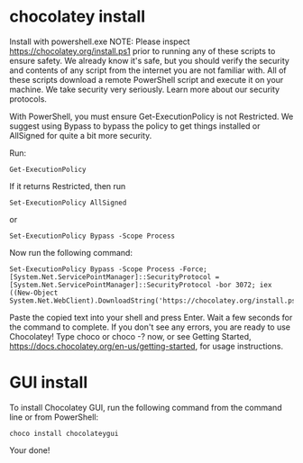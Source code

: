 # chocolatey install

Install with powershell.exe
NOTE: Please inspect https://chocolatey.org/install.ps1 prior to running any of these scripts to ensure safety. We already know it's safe, but you should verify the security and contents of any script from the internet you are not familiar with. All of these scripts download a remote PowerShell script and execute it on your machine. We take security very seriously. Learn more about our security protocols.

With PowerShell, you must ensure Get-ExecutionPolicy is not Restricted. We suggest using Bypass to bypass the policy to get things installed or AllSigned for quite a bit more security.

Run:
    
    Get-ExecutionPolicy

If it returns Restricted, then run 
    
    Set-ExecutionPolicy AllSigned 

or 
    
    Set-ExecutionPolicy Bypass -Scope Process

Now run the following command:

    Set-ExecutionPolicy Bypass -Scope Process -Force; [System.Net.ServicePointManager]::SecurityProtocol = [System.Net.ServicePointManager]::SecurityProtocol -bor 3072; iex ((New-Object System.Net.WebClient).DownloadString('https://chocolatey.org/install.ps1'))

Paste the copied text into your shell and press Enter.
Wait a few seconds for the command to complete.
If you don't see any errors, you are ready to use Chocolatey! Type choco or choco -? now, or see Getting Started, https://docs.chocolatey.org/en-us/getting-started, for usage instructions.

# GUI install

To install Chocolatey GUI, run the following command from the command line or from PowerShell:

    choco install chocolateygui

Your done!
